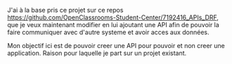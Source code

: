 J'ai à la base pris ce projet sur ce repos https://github.com/OpenClassrooms-Student-Center/7192416_APIs_DRF,
que je veux maintenant modifier en lui ajoutant une API afin de pouvoir la faire communiquer avec d'autre systeme et avoir acces aux données. 

Mon objectif ici est de pouvoir creer une API pour pouvoir et non creer une application. Raison pour laquelle je part sur un projet existant. 
